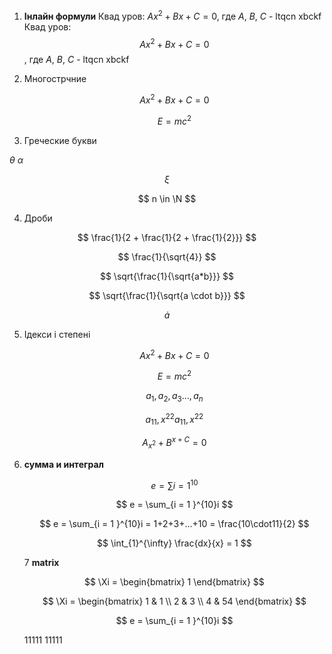 1. **Інлайн формули**
   Квад уров: $Ax^2 + Bx + C = 0$, где $A$, $B$, $C$ - ltqcn xbckf
   Квад уров: $$Ax^2 + Bx + C = 0$$, где $A$, $B$, $C$ - ltqcn xbckf

2. Многострчние

   $$
   \begin{equation}
   Ax^2 + Bx + C = 0
   \end{equation}
   $$

   $$
   \begin{equation}
   E = mc^2
   \end{equation}
   $$

3. Греческие букви

$\theta$
$\alpha$

$$
\xi
$$

$$
n \in \N
$$

4. Дроби

$$
\frac{1}{2 + \frac{1}{2 + \frac{1}{2}}}
$$

$$
\frac{1}{\sqrt{4}}
$$

$$
\sqrt{\frac{1}{\sqrt{a*b}}}
$$

$$
\sqrt{\frac{1}{\sqrt{a \cdot b}}}
$$

$$
\dot a
$$

5. Ідекси і степені

   $$
   Ax^2 + Bx + C = 0
   $$

   $$
   E = mc^2
   $$

   $$
   a_1, a_2, a_3..., a_n
   $$

   $$
   a_11, x^22
    a_{11}, x^{22}
   $$

   $$
   A_{x^2} + B^{x + C} = 0
   $$

6. **сумма и интеграл**

   $$
      e = \sum{i = 1 }^{10}
   $$

   $$
     e = \sum_{i = 1 }^{10}i
   $$

   $$
     e = \sum_{i = 1 }^{10}i = 1+2+3+...+10 = \frac{10\cdot11}{2}
   $$

   $$
   \int_{1}^{\infty} \frac{dx}{x} = 1
   $$

   7 **matrix**

   $$
   \Xi =
   \begin{bmatrix}
   1
   \end{bmatrix}
   $$

   $$
    \Xi =
    \begin{bmatrix}
    1 & 1 \\
    2 & 3 \\
    4 & 54
    \end{bmatrix}
   $$

   $$
   e = \sum_{i = 1 }^{10}i
   $$

   11111
   11111
